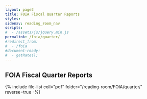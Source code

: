 ```yaml
---
layout: page2
title: FOIA Fiscal Quarter Reports
styles:
sidenav: reading_room_nav
scripts:
#  - /assets/js/jquery.min.js
permalink: /foia/quarter/
#redirect_from:
#  - /foia
#document-ready:
#  - getRate();
---
```


## FOIA Fiscal Quarter Reports

{% include file-list coll="pdf" folder="/reading-room/FOIA/quarter/" reverse=true -%}

<!-- CONTENT END -->
